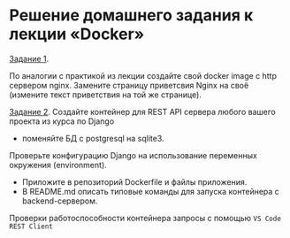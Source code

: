 # Решение домашнего задания к лекции «Docker»

[Задание 1](./HW1).

По аналогии с практикой из лекции создайте свой docker image с http сервером nginx. Замените страницу приветсвия Nginx на своё (измените текст приветствия на той же странице).


[Задание 2](./HW2).
Создайте контейнер для REST API сервера любого вашего проекта из курса по Django 

- поменяйте БД с postgresql на sqlite3.

Проверьте конфигурацию Django на использование переменных окружения (environment).

- Приложите в репозиторий Dockerfile и файлы приложения.
- В README.md описать типовые команды для запуска контейнера c backend-сервером.

Проверки работоспособности контейнера запросы с помощью `VS Code REST Client`